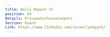 ```yaml
---
title: Wally Okpych IV
position: 44
Details: PricewaterhouseCoopers
Section: board
Link: https://www.linkedin.com/in/wallyokpych/
---
```


